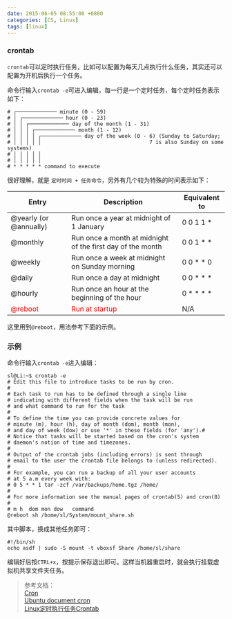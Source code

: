 ```yaml
---
date: 2015-06-05 08:55:00 +0800
categories: [CS, Linux]
tags: [linux]
---
```


### crontab
`crontab`可以定时执行任务，比如可以配置为每天几点执行什么任务，其实还可以配置为开机后执行一个任务。

命令行输入`crontab -e`可进入编辑，每一行是一个定时任务，每个定时任务表示如下：
```
# ┌───────────── minute (0 - 59)
# │ ┌───────────── hour (0 - 23)
# │ │ ┌───────────── day of the month (1 - 31)
# │ │ │ ┌───────────── month (1 - 12)
# │ │ │ │ ┌───────────── day of the week (0 - 6) (Sunday to Saturday;
# │ │ │ │ │                                   7 is also Sunday on some systems)
# │ │ │ │ │
# │ │ │ │ │
# * * * * * command to execute
```

很好理解，就是 `定时时间 + 任务命令`，另外有几个较为特殊的时间表示如下：            

| Entry |	Description | Equivalent to |
|--|--|--|
| @yearly (or @annually)	| Run once a year at midnight of 1 January|	0 0 1 1 * |
| @monthly	| Run once a month at midnight of the first day of the month	| 0 0 1 * * |
| @weekly	| Run once a week at midnight on Sunday morning	| 0 0 * * 0 |
| @daily	| Run once a day at midnight|	0 0 * * * |
| @hourly	| Run once an hour at the beginning of the hour	| 0 * * * * |
| <font color=red>@reboot	| <font color=red>Run at startup	| N/A |

这里用到`@reboot`，用法参考下面的示例。

### 示例
命令行输入`crontab -e`进入编辑：
```shell
sl@Li:~$ crontab -e
# Edit this file to introduce tasks to be run by cron.
# 
# Each task to run has to be defined through a single line
# indicating with different fields when the task will be run
# and what command to run for the task
# 
# To define the time you can provide concrete values for
# minute (m), hour (h), day of month (dom), month (mon),
# and day of week (dow) or use '*' in these fields (for 'any').# 
# Notice that tasks will be started based on the cron's system
# daemon's notion of time and timezones.
# 
# Output of the crontab jobs (including errors) is sent through
# email to the user the crontab file belongs to (unless redirected).
# 
# For example, you can run a backup of all your user accounts
# at 5 a.m every week with:
# 0 5 * * 1 tar -zcf /var/backups/home.tgz /home/
# 
# For more information see the manual pages of crontab(5) and cron(8)
# 
# m h  dom mon dow   command
@reboot sh /home/sl/System/mount_share.sh

```
其中脚本，换成其他任务即可：
```Shell
#!/bin/sh
echo asdf | sudo -S mount -t vboxsf Share /home/sl/share
```
编辑好后按`CTRL+x`，按提示保存退出即可。这样当机器重启时，就会执行挂载虚拟机共享文件夹任务。



>参考文档：     
[Cron](https://en.wikipedia.org/wiki/Cron)      
[Ubuntu document cron](https://help.ubuntu.com/community/CronHowto)     
[Linux定时执行任务Crontab](https://www.jellythink.com/archives/155)

